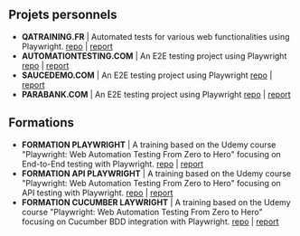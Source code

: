 ## Projets personnels
-  <b>QATRAINING.FR</b>         | Automated tests for various web functionalities using Playwright. [repo](https://github.com/thomasprz/qatraining-project) | [report](https://thomasprz.github.io/qatraining-project/playwright-report/index.html)
-  <b>AUTOMATIONTESTING.COM</b> | An E2E testing project using Playwright    [repo](https://github.com/thomasprz/automationexercice) | [report]()
-  <b>SAUCEDEMO.COM</b>         | An E2E testing project using Playwright    [repo]() | [report]()
-  <b>PARABANK.COM</b>          | An E2E testing project using Playwright    [repo]() | [report]()


## Formations
-  <b>FORMATION PLAYWRIGHT</b>          | A training based on the Udemy course "Playwright: Web Automation Testing From Zero to Hero" focusing on End-to-End testing with Playwright.   [repo](https://github.com/thomasprz/formation-playwright-udemy) | [report]()
-  <b>FORMATION API PLAYWRIGHT</b>          | A training based on the Udemy course "Playwright: Web Automation Testing From Zero to Hero" focusing on API testing with Playwright.    [repo](https://github.com/thomasprz/formation-playwrightAPI) | [report]()
-  <b>FORMATION CUCUMBER LAYWRIGHT</b>          | A training based on the Udemy course "Playwright: Web Automation Testing From Zero to Hero" focusing on Cucumber BDD integration with Playwright.    [repo](https://github.com/thomasprz/formation-playwrightCucumber) | [report]()
